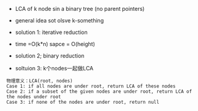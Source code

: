 - LCA of k node sin a binary tree (no parent pointers)

- general idea sot olsve k-something

- solution 1: iterative reduction
- time =O(k*n) sapce = O(height)


- solution 2; binary reduction


- soltuion 3: k个nodes一起做LCA

```
物‌理‌意‌义‌：‌LCA(root,‌ ‌nodes)‌ ‌
Case‌ ‌1:‌ ‌if‌ ‌all‌ ‌nodes‌ ‌are‌ ‌under‌ ‌root,‌ ‌return‌ ‌LCA‌ ‌of‌ ‌these‌ ‌nodes‌ ‌
Case‌ ‌2:‌ ‌if‌ ‌a‌ ‌subset‌ ‌of‌ ‌the‌ ‌given‌ ‌nodes‌ ‌are‌ ‌under‌ ‌root,‌ ‌return‌ ‌LCA‌ ‌of‌ ‌the‌ ‌nodes‌ ‌under‌ ‌root‌ ‌
Case‌ ‌3:‌ ‌if‌ ‌none‌ ‌of‌ ‌the‌ ‌nodes‌ ‌are‌ ‌under‌ ‌root,‌ ‌return‌ ‌null‌ ‌

```